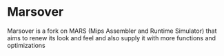 # Marsover
Marsover is a fork on MARS (Mips Assembler and Runtime Simulator) that aims to renew its look and feel and also supply it with more functions and optimizations
